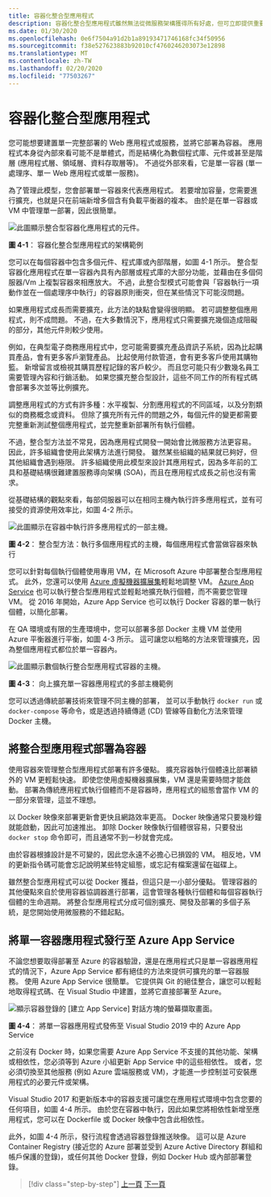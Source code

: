 ```yaml
---
title: 容器化整合型應用程式
description: 容器化整合型應用程式雖然無法從微服務架構獲得所有好處，但可立即提供重要部署優勢。
ms.date: 01/30/2020
ms.openlocfilehash: 0e6f7504a91d2b1a89193471746168fc34f50956
ms.sourcegitcommit: f38e527623883b92010cf4760246203073e12898
ms.translationtype: MT
ms.contentlocale: zh-TW
ms.lasthandoff: 02/20/2020
ms.locfileid: "77503267"
---
```

# <a name="containerizing-monolithic-applications"></a>容器化整合型應用程式

您可能想要建置單一完整部署的 Web 應用程式或服務，並將它部署為容器。 應用程式本身從內部來看可能不是單體式，而是結構化為數個程式庫、元件或甚至是階層 (應用程式層、領域層、資料存取層等)。 不過從外部來看，它是單一容器 (單一處理序、單一 Web 應用程式或單一服務)。

為了管理此模型，您會部署單一容器來代表應用程式。 若要增加容量，您需要進行擴充，也就是只在前端新增多個含有負載平衡器的複本。 由於是在單一容器或 VM 中管理單一部署，因此很簡單。

![此圖顯示整合型容器化應用程式的元件。](./media/containerize-monolithic-applications/monolithic-containerized-application.png)

**圖 4-1**： 容器化整合型應用程式的架構範例

您可以在每個容器中包含多個元件、程式庫或內部階層，如圖 4-1 所示。 整合型容器化應用程式在單一容器內具有內部層或程式庫的大部分功能，並藉由在多個伺服器/Vm 上複製容器來相應放大。 不過，此整合型模式可能會與「容器執行一項動作並在一個處理序中執行」的容器原則衝突，但在某些情況下可能沒問題。

如果應用程式成長而需要擴充，此方法的缺點會變得很明顯。 若可調整整個應用程式，則不成問題。 不過，在大多數情況下，應用程式只需要擴充幾個造成阻礙的部分，其他元件則較少使用。

例如，在典型電子商務應用程式中，您可能需要擴充產品資訊子系統，因為比起購買產品，會有更多客戶瀏覽產品。 比起使用付款管道，會有更多客戶使用其購物籃。 新增留言或檢視其購買歷程記錄的客戶較少。 而且您可能只有少數幾名員工需要管理內容和行銷活動。 如果您擴充整合型設計，這些不同工作的所有程式碼會部署多次並等比例擴充。

調整應用程式的方式有許多種：水平複製、分割應用程式的不同區域，以及分割類似的商務概念或資料。 但除了擴充所有元件的問題之外，每個元件的變更都需要完整重新測試整個應用程式，並完整重新部署所有執行個體。

不過，整合型方法並不常見，因為應用程式開發一開始會比微服務方法更容易。 因此，許多組織會使用此架構方法進行開發。 雖然某些組織的結果就已夠好，但其他組織會遇到極限。 許多組織使用此模型來設計其應用程式，因為多年前的工具和基礎結構很難建置服務導向架構 (SOA)，而且在應用程式成長之前也沒有需求。

從基礎結構的觀點來看，每部伺服器可以在相同主機內執行許多應用程式，並有可接受的資源使用效率比，如圖 4-2 所示。

![此圖顯示在容器中執行許多應用程式的一部主機。](./media/containerize-monolithic-applications/host-multiple-apps-containers.png)

**圖 4-2**： 整合型方法：執行多個應用程式的主機，每個應用程式會當做容器來執行

您可以針對每個執行個體使用專用 VM，在 Microsoft Azure 中部署整合型應用程式。 此外，您還可以使用 [Azure 虛擬機器擴展集](https://azure.microsoft.com/documentation/services/virtual-machine-scale-sets/)輕鬆地調整 VM。 [Azure App Service](https://azure.microsoft.com/services/app-service/) 也可以執行整合型應用程式並輕鬆地擴充執行個體，而不需要您管理 VM。 從 2016 年開始，Azure App Service 也可以執行 Docker 容器的單一執行個體，以簡化部署。

在 QA 環境或有限的生產環境中，您可以部署多部 Docker 主機 VM 並使用 Azure 平衡器進行平衡，如圖 4-3 所示。 這可讓您以粗略的方法來管理擴充，因為整個應用程式都位於單一容器內。

![此圖顯示數個執行整合型應用程式容器的主機。](./media/containerize-monolithic-applications/docker-infrastructure-monolithic-application.png)

**圖 4-3**： 向上擴充單一容器應用程式的多部主機範例

您可以透過傳統部署技術來管理不同主機的部署， 並可以手動執行 `docker run` 或 `docker-compose` 等命令，或是透過持續傳遞 (CD) 管線等自動化方法來管理 Docker 主機。

## <a name="deploying-a-monolithic-application-as-a-container"></a>將整合型應用程式部署為容器

使用容器來管理整合型應用程式部署有許多優點。 擴充容器執行個體遠比部署額外的 VM 更輕鬆快速。 即使您使用虛擬機器擴展集，VM 還是需要時間才能啟動。 部署為傳統應用程式執行個體而不是容器時，應用程式的組態會當作 VM 的一部分來管理，這並不理想。

以 Docker 映像來部署更新會更快且網路效率更高。 Docker 映像通常只要幾秒鐘就能啟動，因此可加速推出。 卸除 Docker 映像執行個體很容易，只要發出 `docker stop` 命令即可，而且通常不到一秒就會完成。

由於容器根據設計是不可變的，因此您永遠不必擔心已損毀的 VM。 相反地，VM 的更新指令碼可能會忘記說明某些特定組態，或忘記有檔案還留在磁碟上。

雖然整合型應用程式可以從 Docker 獲益，但這只是一小部分優點。 管理容器的其他優點來自於使用容器協調器進行部署，這會管理各種執行個體和每個容器執行個體的生命週期。 將整合型應用程式分成可個別擴充、開發及部署的多個子系統，是您開始使用微服務的不錯起點。

## <a name="publishing-a-single-container-based-application-to-azure-app-service"></a>將單一容器應用程式發行至 Azure App Service

不論您想要取得部署至 Azure 的容器驗證，還是在應用程式只是單一容器應用程式的情況下，Azure App Service 都有絕佳的方法來提供可擴充的單一容器服務。 使用 Azure App Service 很簡單。 它提供與 Git 的絕佳整合，讓您可以輕鬆地取得程式碼、在 Visual Studio 中建置，並將它直接部署至 Azure。

![顯示容器登錄的 [建立 App Service] 對話方塊的螢幕擷取畫面。](./media/containerize-monolithic-applications/publish-azure-app-service-container.png)

**圖 4-4**： 將單一容器應用程式發佈至 Visual Studio 2019 中的 Azure App Service

之前沒有 Docker 時，如果您需要 Azure App Service 不支援的其他功能、架構或相依性，您必須等到 Azure 小組更新 App Service 中的這些相依性。 或者，您必須切換至其他服務 (例如 Azure 雲端服務或 VM)，才能進一步控制並可安裝應用程式的必要元件或架構。

Visual Studio 2017 和更新版本中的容器支援可讓您在應用程式環境中包含您要的任何項目，如圖 4-4 所示。 由於您在容器中執行，因此如果您將相依性新增至應用程式，您可以在 Dockerfile 或 Docker 映像中包含此相依性。

此外，如圖 4-4 所示，發行流程會透過容器登錄推送映像。 這可以是 Azure Container Registry (接近您的 Azure 部署並受到 Azure Active Directory 群組和帳戶保護的登錄)，或任何其他 Docker 登錄，例如 Docker Hub 或內部部署登錄。

>[!div class="step-by-step"]
>[上一頁](index.md)
>[下一頁](docker-application-state-data.md)
